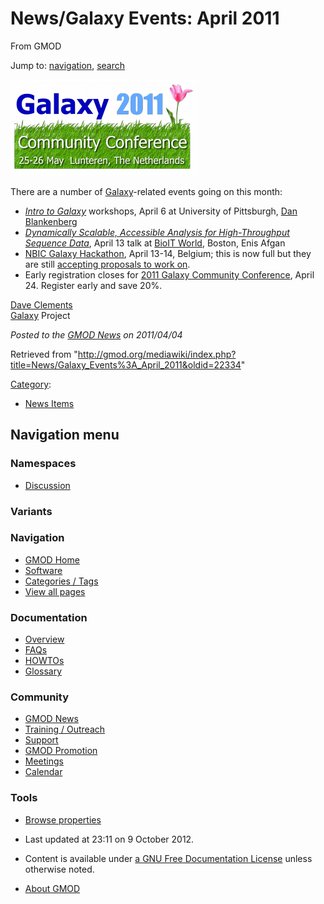 <div id="mw-page-base" class="noprint">

</div>

<div id="mw-head-base" class="noprint">

</div>

<div id="content" class="mw-body" role="main">

<span id="top"></span>

<div id="mw-js-message" style="display:none;">

</div>



# <span dir="auto">News/Galaxy Events: April 2011</span>

<div id="bodyContent">

<div id="siteSub">

From GMOD

</div>

<div id="contentSub">

</div>

<div id="jump-to-nav" class="mw-jump">

Jump to: [navigation](#mw-navigation), [search](#p-search)

</div>

<div id="mw-content-text" class="mw-content-ltr" lang="en" dir="ltr">

<div class="floatright">

<a href="http://galaxy.psu.edu/gcc2011/" rel="nofollow"
title="2011 Galaxy Community Conference"><img
src="../../mediawiki/images/thumb/a/a5/GCC2011Logo.png/300px-GCC2011Logo.png"
srcset="../../mediawiki/images/thumb/a/a5/GCC2011Logo.png/450px-GCC2011Logo.png 1.5x, ../../mediawiki/images/thumb/a/a5/GCC2011Logo.png/600px-GCC2011Logo.png 2x"
width="300" height="154" alt="2011 Galaxy Community Conference" /></a>

</div>

There are a number of [Galaxy](../Galaxy.1 "Galaxy")-related events
going on this month:

- *<a
  href="http://gmod.827538.n3.nabble.com/Around-Pittsburgh-on-April-6-Attend-the-Intro-to-Galaxy-Sessions-Pitt-td2760070.html"
  class="external text" rel="nofollow">Intro to Galaxy</a>* workshops,
  April 6 at University of Pittsburgh, [Dan
  Blankenberg](../User%3ADanB "User%3ADanB")
- *<a
  href="http://www.bio-itworldexpo.com/Bio-It_Expo_Content.aspx?id=101298"
  class="external text" rel="nofollow">Dynamically Scalable, Accessible
  Analysis for High-Throughput Sequence Data</a>*, April 13 talk at
  <a href="http://www.bio-itworldexpo.com/" class="external text"
  rel="nofollow">BioIT World</a>, Boston, Enis Afgan
- <a href="https://wiki.nbic.nl/index.php/NBIC_Galaxy_Hackathon_project"
  class="external text" rel="nofollow">NBIC Galaxy Hackathon</a>, April
  13-14, Belgium; this is now full but they are still <a
  href="https://wiki.nbic.nl/index.php/NBIC_Galaxy_Hackathon_project#Potential_subjects#Potential_subjects"
  class="external text" rel="nofollow">accepting proposals to work on</a>.
- Early registration closes for
  <a href="http://galaxy.psu.edu/gcc2011/" class="external text"
  rel="nofollow">2011 Galaxy Community Conference</a>, April 24.
  Register early and save 20%.

[Dave Clements](../User%3AClements "User%3AClements")  
[Galaxy](../Galaxy.1 "Galaxy") Project

  

<div class="newsfooter">

*Posted to the [GMOD News](../GMOD_News "GMOD News") on 2011/04/04*

</div>

</div>

<div class="printfooter">

Retrieved from
"<http://gmod.org/mediawiki/index.php?title=News/Galaxy_Events%3A_April_2011&oldid=22334>"

</div>

<div id="catlinks" class="catlinks">

<div id="mw-normal-catlinks" class="mw-normal-catlinks">

[Category](../Special%3ACategories "Special%3ACategories"):

- [News Items](../Category%3ANews_Items "Category%3ANews Items")

</div>

</div>

<div class="visualClear">

</div>

</div>

</div>

<div id="mw-navigation">

## Navigation menu

<div id="mw-head">



<div id="left-navigation">

<div id="p-namespaces" class="vectorTabs" role="navigation"
aria-labelledby="p-namespaces-label">

### Namespaces


- <span id="ca-talk"><a
  href="http://gmod.org/mediawiki/index.php?title=Talk:News/Galaxy_Events%3A_April_2011&amp;action=edit&amp;redlink=1"
  accesskey="t"
  title="Discussion about the content page [t]">Discussion</a></span>

</div>

<div id="p-variants" class="vectorMenu emptyPortlet" role="navigation"
aria-labelledby="p-variants-label">

### 

### Variants[](#)

<div class="menu">

</div>

</div>

</div>





</div>

</div>

</div>

<div id="mw-panel">

<div id="p-logo" role="banner">

<a href="../Main_Page"
style="background-image: url(../../images/GMOD-cogs.png);"
title="Visit the main page"></a>

</div>

<div id="p-Navigation" class="portal" role="navigation"
aria-labelledby="p-Navigation-label">

### Navigation

<div class="body">

- <span id="n-GMOD-Home">[GMOD Home](../Main_Page)</span>
- <span id="n-Software">[Software](../GMOD_Components)</span>
- <span id="n-Categories-.2F-Tags">[Categories /
  Tags](../Categories)</span>
- <span id="n-View-all-pages">[View all
  pages](../Special:AllPages)</span>

</div>

</div>

<div id="p-Documentation" class="portal" role="navigation"
aria-labelledby="p-Documentation-label">

### Documentation

<div class="body">

- <span id="n-Overview">[Overview](../Overview)</span>
- <span id="n-FAQs">[FAQs](../Category%3AFAQ)</span>
- <span id="n-HOWTOs">[HOWTOs](../Category%3AHOWTO)</span>
- <span id="n-Glossary">[Glossary](../Glossary)</span>

</div>

</div>

<div id="p-Community" class="portal" role="navigation"
aria-labelledby="p-Community-label">

### Community

<div class="body">

- <span id="n-GMOD-News">[GMOD News](../GMOD_News)</span>
- <span id="n-Training-.2F-Outreach">[Training /
  Outreach](../Training_and_Outreach)</span>
- <span id="n-Support">[Support](../Support)</span>
- <span id="n-GMOD-Promotion">[GMOD Promotion](../GMOD_Promotion)</span>
- <span id="n-Meetings">[Meetings](../Meetings)</span>
- <span id="n-Calendar">[Calendar](../Calendar)</span>

</div>

</div>

<div id="p-tb" class="portal" role="navigation"
aria-labelledby="p-tb-label">

### Tools

<div class="body">


- <span id="t-smwbrowselink"><a href="../Special%3ABrowse/News-2FGalaxy_Events%3A_April_2011"
  rel="smw-browse">Browse properties</a></span>


</div>

</div>

</div>

</div>

<div id="footer" role="contentinfo">

- <span id="footer-info-lastmod">Last updated at 23:11 on 9 October
  2012.</span>
<!-- - <span id="footer-info-viewcount">8,807 page views.</span> -->
- <span id="footer-info-copyright">Content is available under
  <a href="http://www.gnu.org/licenses/fdl-1.3.html" class="external"
  rel="nofollow">a GNU Free Documentation License</a> unless otherwise
  noted.</span>

<!-- -->

- <span id="footer-places-about">[About
  GMOD](../GMOD:About "GMOD:About")</span>

<!-- -->






</div>
